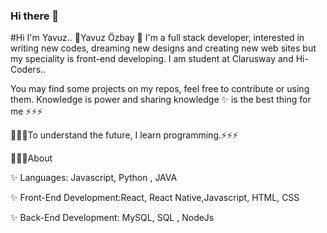 ### Hi there 👋
#Hi I'm Yavuz..
🚀Yavuz Özbay 🚀 I'm a full stack developer, interested in writing new codes, dreaming new designs and creating new web sites but my speciality is front-end developing. I am student at Clarusway and Hi-Coders..

You may find some projects on my repos, feel free to contribute or using them. Knowledge is power and sharing knowledge ✨ is the best thing for me ⚡⚡⚡

🌱🌱🌱To understand the future, I learn programming.⚡⚡⚡

💬💬💬About

✨ Languages: Javascript, Python , JAVA

✨ Front-End Development:React, React Native,Javascript, HTML, CSS

✨ Back-End Development: MySQL, SQL , NodeJs
<!--
**yavuzoz/yavuzoz** is a ✨ _special_ ✨ repository because its `README.md` (this file) appears on your GitHub profile.

Here are some ideas to get you started:

- 🔭 I’m currently working on ...
- 🌱 I’m currently learning ...
- 👯 I’m looking to collaborate on ...
- 🤔 I’m looking for help with ...
- 💬 Ask me about ...
- 📫 How to reach me: ...
- 😄 Pronouns: ...
- ⚡ Fun fact: ...
-->
